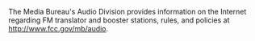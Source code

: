 The Media Bureau's Audio Division provides information on the Internet regarding FM translator and booster stations, rules, and policies at http://www.fcc.gov/mb/audio.
              

